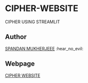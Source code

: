 # CIPHER-WEBSITE
CIPHER USING STREAMLIT

<h2>Author</h2>
<a href="https://instagram.com/spanda___n?igshid=MzMyNGUyNmU2YQ==" rel="nofollow">SPANDAN MUKHERJEEE</a> :hear_no_evil:

<h2>Webpage</h2>
<a href="https://cipherbyspandan.streamlit.app/" target="_blank">CIPHER WEBSITE</a>
